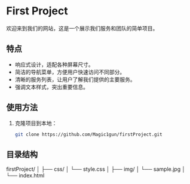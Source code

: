 # First Project

欢迎来到我们的网站，这是一个展示我们服务和团队的简单项目。

## 特点

- 响应式设计，适配各种屏幕尺寸。
- 简洁的导航菜单，方便用户快速访问不同部分。
- 清晰的服务列表，让用户了解我们提供的主要服务。
- 强调文本样式，突出重要信息。

## 使用方法

1. 克隆项目到本地：
   ```bash
   git clone https://github.com/Magic1gun/firstProject.git
## 目录结构
firstProject/
│
├── css/
│   └── style.css
│
├── img/
│   └── sample.jpg
│
└── index.html

